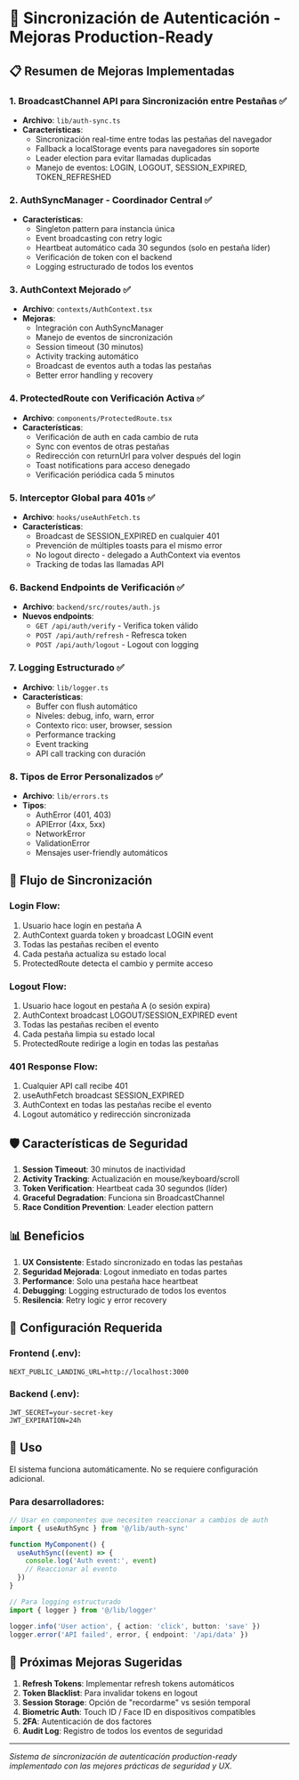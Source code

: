 # 🔄 Sincronización de Autenticación - Mejoras Production-Ready

## 📋 Resumen de Mejoras Implementadas

### 1. **BroadcastChannel API para Sincronización entre Pestañas** ✅
- **Archivo**: `lib/auth-sync.ts`
- **Características**:
  - Sincronización real-time entre todas las pestañas del navegador
  - Fallback a localStorage events para navegadores sin soporte
  - Leader election para evitar llamadas duplicadas
  - Manejo de eventos: LOGIN, LOGOUT, SESSION_EXPIRED, TOKEN_REFRESHED

### 2. **AuthSyncManager - Coordinador Central** ✅
- **Características**:
  - Singleton pattern para instancia única
  - Event broadcasting con retry logic
  - Heartbeat automático cada 30 segundos (solo en pestaña líder)
  - Verificación de token con el backend
  - Logging estructurado de todos los eventos

### 3. **AuthContext Mejorado** ✅
- **Archivo**: `contexts/AuthContext.tsx`
- **Mejoras**:
  - Integración con AuthSyncManager
  - Manejo de eventos de sincronización
  - Session timeout (30 minutos)
  - Activity tracking automático
  - Broadcast de eventos auth a todas las pestañas
  - Better error handling y recovery

### 4. **ProtectedRoute con Verificación Activa** ✅
- **Archivo**: `components/ProtectedRoute.tsx`
- **Características**:
  - Verificación de auth en cada cambio de ruta
  - Sync con eventos de otras pestañas
  - Redirección con returnUrl para volver después del login
  - Toast notifications para acceso denegado
  - Verificación periódica cada 5 minutos

### 5. **Interceptor Global para 401s** ✅
- **Archivo**: `hooks/useAuthFetch.ts`
- **Características**:
  - Broadcast de SESSION_EXPIRED en cualquier 401
  - Prevención de múltiples toasts para el mismo error
  - No logout directo - delegado a AuthContext via eventos
  - Tracking de todas las llamadas API

### 6. **Backend Endpoints de Verificación** ✅
- **Archivo**: `backend/src/routes/auth.js`
- **Nuevos endpoints**:
  - `GET /api/auth/verify` - Verifica token válido
  - `POST /api/auth/refresh` - Refresca token
  - `POST /api/auth/logout` - Logout con logging

### 7. **Logging Estructurado** ✅
- **Archivo**: `lib/logger.ts`
- **Características**:
  - Buffer con flush automático
  - Niveles: debug, info, warn, error
  - Contexto rico: user, browser, session
  - Performance tracking
  - Event tracking
  - API call tracking con duración

### 8. **Tipos de Error Personalizados** ✅
- **Archivo**: `lib/errors.ts`
- **Tipos**:
  - AuthError (401, 403)
  - APIError (4xx, 5xx)
  - NetworkError
  - ValidationError
  - Mensajes user-friendly automáticos

## 🔄 Flujo de Sincronización

### Login Flow:
1. Usuario hace login en pestaña A
2. AuthContext guarda token y broadcast LOGIN event
3. Todas las pestañas reciben el evento
4. Cada pestaña actualiza su estado local
5. ProtectedRoute detecta el cambio y permite acceso

### Logout Flow:
1. Usuario hace logout en pestaña A (o sesión expira)
2. AuthContext broadcast LOGOUT/SESSION_EXPIRED event
3. Todas las pestañas reciben el evento
4. Cada pestaña limpia su estado local
5. ProtectedRoute redirige a login en todas las pestañas

### 401 Response Flow:
1. Cualquier API call recibe 401
2. useAuthFetch broadcast SESSION_EXPIRED
3. AuthContext en todas las pestañas recibe el evento
4. Logout automático y redirección sincronizada

## 🛡️ Características de Seguridad

1. **Session Timeout**: 30 minutos de inactividad
2. **Activity Tracking**: Actualización en mouse/keyboard/scroll
3. **Token Verification**: Heartbeat cada 30 segundos (líder)
4. **Graceful Degradation**: Funciona sin BroadcastChannel
5. **Race Condition Prevention**: Leader election pattern

## 📊 Beneficios

1. **UX Consistente**: Estado sincronizado en todas las pestañas
2. **Seguridad Mejorada**: Logout inmediato en todas partes
3. **Performance**: Solo una pestaña hace heartbeat
4. **Debugging**: Logging estructurado de todos los eventos
5. **Resilencia**: Retry logic y error recovery

## 🔧 Configuración Requerida

### Frontend (.env):
```env
NEXT_PUBLIC_LANDING_URL=http://localhost:3000
```

### Backend (.env):
```env
JWT_SECRET=your-secret-key
JWT_EXPIRATION=24h
```

## 📝 Uso

El sistema funciona automáticamente. No se requiere configuración adicional.

### Para desarrolladores:

```typescript
// Usar en componentes que necesiten reaccionar a cambios de auth
import { useAuthSync } from '@/lib/auth-sync'

function MyComponent() {
  useAuthSync((event) => {
    console.log('Auth event:', event)
    // Reaccionar al evento
  })
}

// Para logging estructurado
import { logger } from '@/lib/logger'

logger.info('User action', { action: 'click', button: 'save' })
logger.error('API failed', error, { endpoint: '/api/data' })
```

## 🚀 Próximas Mejoras Sugeridas

1. **Refresh Tokens**: Implementar refresh tokens automáticos
2. **Token Blacklist**: Para invalidar tokens en logout
3. **Session Storage**: Opción de "recordarme" vs sesión temporal
4. **Biometric Auth**: Touch ID / Face ID en dispositivos compatibles
5. **2FA**: Autenticación de dos factores
6. **Audit Log**: Registro de todos los eventos de seguridad

---

*Sistema de sincronización de autenticación production-ready implementado con las mejores prácticas de seguridad y UX.*
